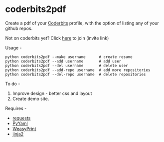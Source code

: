 coderbits2pdf
=============

Create a pdf of your [Coderbits](https://coderbits.com) profile, with the option of listing any of your github repos.

Not on coderbits yet? Click [here](https://coderbits.com/account/signup?inviteCode=3a0c4738-12bb-4852-9c90-7bd2c4e2a46d) to join (invite link)

Usage -

    python coderbits2pdf --make username      # create resume
    python coderbits2pdf --add username       # add user
    python coderbits2pdf --del username       # delete user
    python coderbits2pdf --add-repo username  # add more repositories
    python coderbits2pdf --del-repo username  # delete repositories
    
To do -

 1. Improve design - better css and layout
 2. Create demo site.

Requires -

 - [requests](http://docs.python-requests.org/en/latest/index.html)
 - [PyYaml](http://pyyaml.org/)
 - [WeasyPrint](http://weasyprint.org/)
 - [jinja2](http://jinja.pocoo.org)
